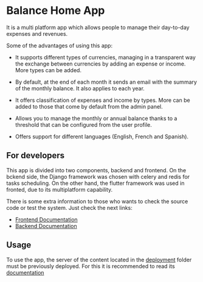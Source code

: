 # Balance Home App

It is a multi platform app which allows people to manage their day-to-day expenses and revenues.

Some of the advantages of using this app:

* It supports different types of currencies, managing in a transparent way the exchange between currencies by adding an expense or income. More types can be added.

* By default, at the end of each month it sends an email with the summary of the monthly balance. It also applies to each year.

* It offers classification of expenses and income by types. More can be added to those that come by default from the admin panel.

* Allows you to manage the monthly or annual balance thanks to a threshold that can be configured from the user profile.

* Offers support for different languages (English, French and Spanish).

## For developers

This app is divided into two components, backend and frontend. On the bckend side, the Django framework was chosen with celery and redis for tasks scheduling. On the other hand, the flutter framework was used in fronted, due to its multiplatform capability.

There is some extra information to those who wants to check the source code or test the system. Just check the next links:

* [Frontend Documentation](https://github.com/fabbo-repo/BalanceHomeApp/tree/main/flutter#readme)
* [Backend Documentation](https://github.com/fabbo-repo/BalanceHomeApp/tree/main/djangorest#readme)

## Usage

To use the app, the server of the content located in the [deployment](https://github.com/fabbo-repo/BalanceHomeApp/tree/main/deployment/release) folder must be previously deployed. For this it is recommended to read its [documentation](https://github.com/fabbo-repo/BalanceHomeApp/tree/main/deployment#readme)
